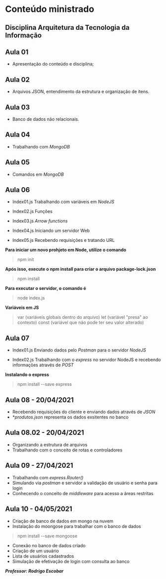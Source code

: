 # Conteúdo ministrado
## Disciplina Arquitetura da Tecnologia da Informação

## Aula 01
- Apresentação do conteúdo e disciplina;

## Aula 02
- Arquivos JSON, entendimento da estrutura e organização de itens.

## Aula 03
- Banco de dados não relacionais.

## Aula 04 
- Trabalhando com _MongoDB_

## Aula 05
- Comandos em _MongoDB_

## Aula 06
- Index01.js
Trabalhando com variáveis em _NodeJS_

- Index02.js
Funções

- Index03.js
_Arrow functions_

- Index04.js
Iniciando um servidor Web

- Index05.js
Recebendo requisições e tratando URL

**Para iniciar um novo prohjeto em Node, utilize o comando**
> npm init

**Após isso, execute o npm install para criar o arquivo package-lock.json**
> npm install

**Para executar o servidor, o comando é**
> node index.js

**Variáveis em JS**
> var (variáveis globais dentro do arquivo)
> let (variável "presa" ao contexto)
> const (variável que não pode ter seu valor alterado)


## Aula 07
- Index01.js
Enviando dados pelo _Postman_ para o servidor _NodeJS_

- Index02.js
Trabalhando com o _express_ no servidor NodeJS e recebendo informações através de _POST_

**Instalando o express**
> npm install --save express

## Aula 08 - 20/04/2021
- Recebendo requisições do cliente e enviando dados através de _JSON_
- *_produtos.json_ representa os dados exsitentes no banco

## Aula 08.02 - 20/04/2021
- Organizando a estrutura de arquivos
- Trabalhando com o conceito de rotas e controladores

## Aula 09 - 27/04/2021
- Trabalhando com _express.Router()_
- Simulando via _postman_ e servidor a validação de usuário e senha para login
- Conhecendo o conceito de _middleware_ para acesso a áreas restritas

## Aula 10 - 04/05/2021
- Criação de banco de dados em mongo na nuvem 
- Instalação do moongose para trabalhar com o banco de dados
> npm install --save mongoose

- Conexão no banco de dados criado
- Criação de um usuário
- Lista de usuários cadastrados
- Simulação de efetivação de login com consulta ao banco

***Professor: Rodrigo Escobar***